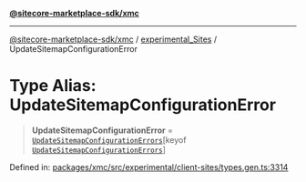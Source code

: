 [**@sitecore-marketplace-sdk/xmc**](../../../../README.md)

***

[@sitecore-marketplace-sdk/xmc](../../../../README.md) / [experimental\_Sites](../README.md) / UpdateSitemapConfigurationError

# Type Alias: UpdateSitemapConfigurationError

> **UpdateSitemapConfigurationError** = [`UpdateSitemapConfigurationErrors`](UpdateSitemapConfigurationErrors.md)\[keyof [`UpdateSitemapConfigurationErrors`](UpdateSitemapConfigurationErrors.md)\]

Defined in: [packages/xmc/src/experimental/client-sites/types.gen.ts:3314](https://github.com/Sitecore/marketplace-sdk/blob/main/packages/xmc/src/experimental/client-sites/types.gen.ts#L3314)
